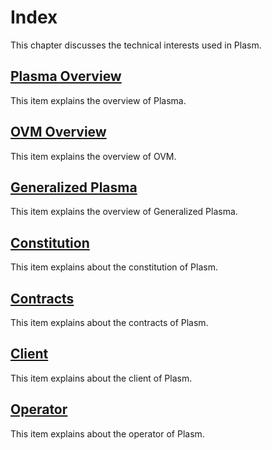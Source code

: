 # Index

This chapter discusses the technical interests used in Plasm.

## [Plasma Overview](plasmaoverview.md)

This item explains the overview of Plasma.

## [OVM Overview](ovm.md)

This item explains the overview of OVM.

## [Generalized Plasma](generalizedplasma.md)

This item explains the overview of Generalized Plasma.

## [Constitution](constitution.md)

This item explains about the constitution of Plasm.

## [Contracts](contracts.md)

This item explains about the contracts of Plasm.

## [Client](client.md)

This item explains about the client of Plasm.

## [Operator](operator.md)

This item explains about the operator of Plasm.

